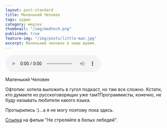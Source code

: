 ```yaml
---
layout: post-standard
title: Маленький Человек
tags: аудио
category: медтех
thumbnail: "/img/medtech.png"
published: true
feature-img: "/img/posts/little-man.jpg"
excerpt: Маленький человек в наше время.
---
```


<audio src="/media/LittleMan.mp3" controls="controls" preload="auto"></audio> <div class="article-media-caption"><figcaption>Маленький Человек</figcaption> </div>
  
  
Офтопик: хотела выложить в гугол подкаст, но там все сложно. Кстати, кто думаете из русскоговорящих уже там?Программисты, конечно, не буду называть любители какого языка.  

Протырились :)...а я не могу поэтому  пока здесь.

[Ссылка](https://www.youtube.com/watch?v=JMIskfcv-PA) на фильм "Не стреляйте в белых лебедей". 
